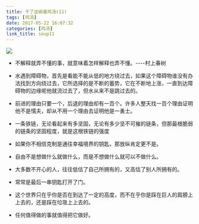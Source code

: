 ```yaml
---
title: 干了这碗毒鸡汤(11)
tags: [鸡汤]
date: 2017-05-22 16:07:32
categories: [鸡汤]
link_title: soup11
---
```

![](http://onxkn9cbz.bkt.clouddn.com/photo03.jpg)

- 不解释就弄不懂的事，就意味着怎样解释也弄不懂。----村上春树

- 水遇到障碍物，首先是看能不能从低的地方绕过去，如果这个障碍物谁没有办法找到方向绕过去，它所选择的是不断的蓄势，它在不断地上涨，一直到达障碍物的边缘呢他就流过去了，但水从来不是跳过去的。

- 前进的理由只要一个，后退的理由却有一百个。许多人整天找一百个理由证明他不是懦夫，却从不用一个理由去证明他是一勇士。

<!--more-->

- 一条铁链，无论看起来有多坚固，无论有多少坚不可摧的链条，但那最根脆弱的链条的坚固程度，就是这根铁链的强度

- 如果你不相信克制是通往幸福境界的钥匙，那放纵肯定更不是。


- 自由不是想做什么就做什么，而是不想做什么就可以不做什么。

- 大多数不开心的人，往往低估了自己所拥有的，又高估了别人所拥有的。

- 常常是最后一串钥匙打开了门。

- 这个世界只在乎你是否在到达了一定的高度，而不在乎你是踩在巨人的肩膀上上去的，还是踩在垃圾上上去的。

- 任何值得做的事就值得把它做好。
